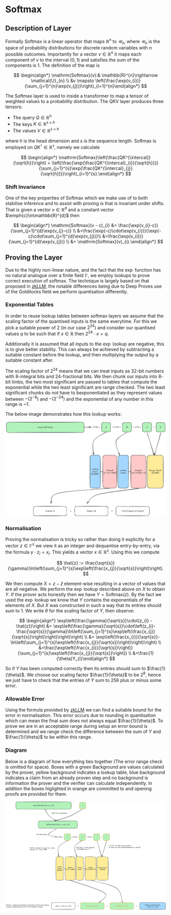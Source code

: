 # Softmax

## Description of Layer

Formally Softmax is a linear operator that maps $`\mathbb{R}^{n}`$ to $`\mathcal{U}_{n}`$, where $`\mathcal{U}_{n}`$ is the space of probability distributions for discrete random variables with $`n`$ possible outcomes. Importantly for a vector $`v \in \mathbb{R}^{n}`$ it maps each component of $`v`$ to the interval $`(0,1)`$ and satisfies the sum of the components is $`1`$. The definition of the map is

$$ \begin{align*} \mathrm{Softmax}(v):& \mathbb{R}^{n}\rightarrow \mathcal{U}_{n} \\
&v \mapsto \left(\frac{\exp(v_{i})}{\sum_{j=1}^{n}\exp(v_{j})}\right)_{i=1}^{n}\end{align*} $$

The Softmax layer is used to inside a transformer to map a tensor of weighted values to a probability distribution. The QKV layer produces three tensors:
 
 - The query $` Q \in \mathbb{R}^{h}`$
 - The keys $` K \in \mathbb{R}^{s\times h}`$
 - The values $` V \in \mathbb{R}^{s \times h}`$

 where $` h`$ is the head dimension and $`s`$ is the sequence length. Softmax is employed on $`QK^{\intercal}\in \mathbb{R}^{s}`$, namely we calculate 

 $$ \begin{align*} \mathrm{Softmax}\left(\frac{QK^{\intercal}}{\sqrt{h}}\right) = \left(\frac{\exp(\frac{QK^{\intercal}_{i}}{\sqrt{h}})}{\sum_{j=1}^{s}\exp(\frac{QK^{\intercal}_{j}}{\sqrt{h}})}\right)_{i=1}^{s}.\end{align*} $$

 ### Shift Invariance

 One of the key properties of Softmax which we make use of to both stabilise inference and to assist with proving is that is invariant under shifts. That is given a vector $`v\in\mathbb{R}^{d}`$ and a constant vector $`\emph{c}\in\mathbb{R}^{d}`$ then 

 $$ \begin{align*}  \mathrm{Softmax}(v - c)_{i} &= \frac{\exp(v_{i}-c)}{\sum_{j=1}^{d}\exp(v_{j}-c)} \\ &=\frac{\exp(-c)\cdot\exp(v_{i})}{\exp(-c)\cdot\sum_{j=1}^{d}\exp(v_{j})}\\ &=\frac{\exp(v_{i})}{\sum_{j=1}^{d}\exp(v_{j})} \\ &= \mathrm{Softmax}(v)_{i}.\end{align*} $$

 ## Proving the Layer

 Due to the highly non-linear nature, and the fact that the $`\exp`$ function has no natural analogue over a finite field $`\mathbb{F}`$, we employ lookups to prove correct execution of softmax. The technique is largely based on that proposed in [zkLLM][1], the notable differences being due to Deep Proves use of the Goldilocks field we perform quantisation differently. 

  ### Exponential Tables

 In order to reuse lookup tables between softmax layers we assume that the scaling factor of the quantised inputs is the same everytime. For this we pick a suitable power of $`2`$ (in our case $`2^{24}`$) and consider our quantised values $`q`$ to be such that if $`x\in\mathbb{R}`$ then $`2^{24} \cdot x = q`$. 

 Additionally it is assumed that all inputs to the $`\exp`$ lookup are negative, this is to give better stability. This can always be achieved by subtracting a suitable constant before the lookup, and then multiplying the output by a suitable constant after.

 The scaling factor of $`2^{24}`$ means that we can treat inputs as $`32`$-bit numbers with $`8`$-integral bits and $`24`$-fractional bits. We then chunk our inputs into $`8`$-bit limbs, the two most significant are passed to tables that compute the exponential while the two least significant are range checked. The two least significant chunks do not have to bexponentiated as they represent values between $`-(2^{-8})`$ and $`-(2^{-24})`$ and the exponential of any number in this range is ~$`1`$.

 The below image demonstrates how this lookup works:

 ![EXP Lookup](./img/EXP-Lookups.png)

 ### Normalisation

 Proving the normalisation is tricky so rather than doing it explicitly for a vector $`z\in\mathbb{F}^{s}`$ we view it as an integer and dequantise entry-by-entry, via the formula $`\gamma \cdot z_{i} = x_{i}`$. This yields a vector $`x\in\mathbb{R}^{s}`$. Using this we compute

 $$ \hat{z} := \frac{\sqrt{s}}{\gamma}\ln\left(\sum_{j=1}^{s}\exp\left(\frac{x_{j}}{\sqrt{s}}\right)\right). $$

 We then compute $`X = z - \hat{z}`$ element-wise resulting in a vector of values that are all negative. We perform the $`\exp`$ lookup described above on $`X`$ to obtain $`Y`$. If the prover acts honestly then we have $`Y = \mathrm{Softmax}(z)`$. By the fact we used the $`\exp`$ lookup we know that $`Y`$ contains the exponentials of the elements of $`X`$. But $`X`$ was constructed in such a way that its entries should sum to $`1`$. We write $`\theta`$ for the scaling factor of $`Y`$, then observe:

 $$ \begin{align*} \exp\left(\frac{\gamma}{\sqrt{s}}\cdot(z_{i} - \hat{z})\right) &= \exp\left(\frac{\gamma}{\sqrt{s}}\cdot\left(z_{i}-\frac{\sqrt{s}}{\gamma}\ln\left(\sum_{j=1}^{s}\exp\left(\frac{x_{j}}{\sqrt{s}}\right)\right)\right)\right) \\ &= \exp\left(\frac{x_{i}}{\sqrt{s}}-\ln\left(\sum_{j=1}^{s}\exp\left(\frac{x_{j}}{\sqrt{s}}\right)\right)\right) \\ &=\frac{\exp\left(\frac{x_{i}}{\sqrt{s}}\right)}{\sum_{j=1}^{s}\exp\left(\frac{x_{j}}{\sqrt{s}}\right)} \\ &=\frac{1}{\theta}Y_{i}\end{align*} $$

 So if $`Y`$ has been computed correctly then its entries should sum to $`\frac{1}{\theta}`$. We choose our scaling factor $`\frac{1}{\theta}`$ to be $`2^{8}`$, hence we just have to check that the entries of $`Y`$ sum to $`256`$ plus or minus some error.

 ### Allowable Error
 
 Using the formula provided by [zkLLM][1] we can find a suitable bound for the error in normalisation. This error occurs due to rounding in quantisation which can mean the final sum does not always equal $`\frac{1}{\theta}`$. To prove we are in an acceptable range during setup an error bound is determined and we range check the difference between the sum of $`Y`$ and $`\frac{1}{\theta}`$ to be within this range.

### Diagram

Below is a diagram of how everything ties together (The error range check is omitted for space). Boxes with a green Background are values calculated by the prover, yellow background indicates a lookup table, blue background indicates a claim from an already proven step and no background is information the prover and the verifier can calculate independently. In addition the boxes higlighted in orange are committed to and opening proofs are provided for them.

![Softmax Flow](./img/Softmax-Flow.png)


 [1]: https://arxiv.org/pdf/2404.16109